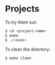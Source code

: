 # Projects

To try them out:
```sh
$ cd <project-name>
$ make
$ ./<exec>
```

To clean the directory:
```sh
$ make clean
```
